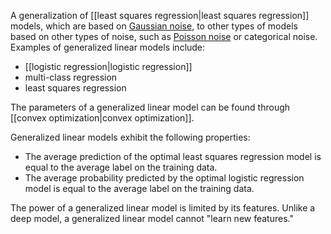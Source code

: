 
A generalization of [[least squares regression|least squares regression]]
models, which are based on
<a href="https://wikipedia.org/wiki/Gaussian_noise" target="T">Gaussian
noise</a>, to other
types of models based on other types of noise, such as
<a href="https://wikipedia.org/wiki/Shot_noise" target="T">Poisson noise</a>
or
categorical noise. Examples of generalized linear models include:

<ul>
<li>[[logistic regression|logistic regression]]</li>
<li>multi-class regression</li>
<li>least squares regression</li>
</ul>

The parameters of a generalized linear model can be found through
[[convex optimization|convex optimization]].

Generalized linear models exhibit the following properties:

<ul>
<li>The average prediction of the optimal least squares regression model is
equal to the average label on the training data.</li>
<li>The average probability predicted by the optimal logistic regression
model is equal to the average label on the training data.</li>
</ul>

The power of a generalized linear model is limited by its features. Unlike
a deep model, a generalized linear model cannot &quot;learn new features.&quot;

